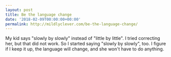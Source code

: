 ```yaml
---
layout: post
title: Be the language change
date: '2018-02-09T00:00:00+00:00'
permalink: http://mildlyclever.com/be-the-language-change/
---
```

My kid says "slowly by slowly" instead of "little by little". I tried correcting her, but that did not work. So I started saying "slowly by slowly", too. I figure if I keep it up, the language will change, and she won't have to do anything.
